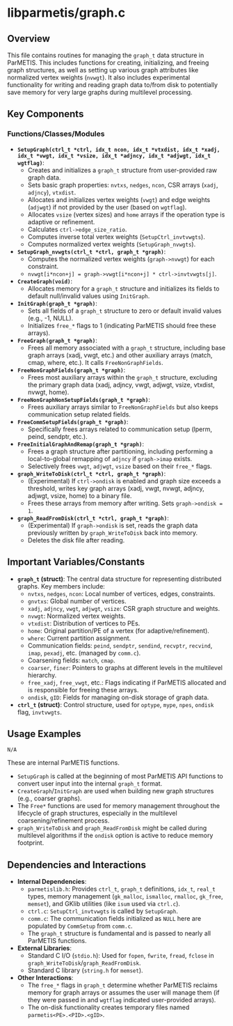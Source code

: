 # libparmetis/graph.c

## Overview

This file contains routines for managing the `graph_t` data structure in ParMETIS. This includes functions for creating, initializing, and freeing graph structures, as well as setting up various graph attributes like normalized vertex weights (`nvwgt`). It also includes experimental functionality for writing and reading graph data to/from disk to potentially save memory for very large graphs during multilevel processing.

## Key Components

### Functions/Classes/Modules

*   **`SetupGraph(ctrl_t *ctrl, idx_t ncon, idx_t *vtxdist, idx_t *xadj, idx_t *vwgt, idx_t *vsize, idx_t *adjncy, idx_t *adjwgt, idx_t wgtflag)`**:
    *   Creates and initializes a `graph_t` structure from user-provided raw graph data.
    *   Sets basic graph properties: `nvtxs`, `nedges`, `ncon`, CSR arrays (`xadj`, `adjncy`), `vtxdist`.
    *   Allocates and initializes vertex weights (`vwgt`) and edge weights (`adjwgt`) if not provided by the user (based on `wgtflag`).
    *   Allocates `vsize` (vertex sizes) and `home` arrays if the operation type is adaptive or refinement.
    *   Calculates `ctrl->edge_size_ratio`.
    *   Computes inverse total vertex weights (`SetupCtrl_invtvwgts`).
    *   Computes normalized vertex weights (`SetupGraph_nvwgts`).
*   **`SetupGraph_nvwgts(ctrl_t *ctrl, graph_t *graph)`**:
    *   Computes the normalized vertex weights (`graph->nvwgt`) for each constraint.
    *   `nvwgt[i*ncon+j] = graph->vwgt[i*ncon+j] * ctrl->invtvwgts[j]`.
*   **`CreateGraph(void)`**:
    *   Allocates memory for a `graph_t` structure and initializes its fields to default null/invalid values using `InitGraph`.
*   **`InitGraph(graph_t *graph)`**:
    *   Sets all fields of a `graph_t` structure to zero or default invalid values (e.g., -1, NULL).
    *   Initializes `free_*` flags to 1 (indicating ParMETIS should free these arrays).
*   **`FreeGraph(graph_t *graph)`**:
    *   Frees all memory associated with a `graph_t` structure, including base graph arrays (xadj, vwgt, etc.) and other auxiliary arrays (match, cmap, where, etc.). It calls `FreeNonGraphFields`.
*   **`FreeNonGraphFields(graph_t *graph)`**:
    *   Frees most auxiliary arrays within the `graph_t` structure, excluding the primary graph data (xadj, adjncy, vwgt, adjwgt, vsize, vtxdist, nvwgt, home).
*   **`FreeNonGraphNonSetupFields(graph_t *graph)`**:
    *   Frees auxiliary arrays similar to `FreeNonGraphFields` but also keeps communication setup related fields.
*   **`FreeCommSetupFields(graph_t *graph)`**:
    *   Specifically frees arrays related to communication setup (lperm, peind, sendptr, etc.).
*   **`FreeInitialGraphAndRemap(graph_t *graph)`**:
    *   Frees a graph structure after partitioning, including performing a local-to-global remapping of `adjncy` if `graph->imap` exists.
    *   Selectively frees `vwgt`, `adjwgt`, `vsize` based on their `free_*` flags.
*   **`graph_WriteToDisk(ctrl_t *ctrl, graph_t *graph)`**:
    *   (Experimental) If `ctrl->ondisk` is enabled and graph size exceeds a threshold, writes key graph arrays (xadj, vwgt, nvwgt, adjncy, adjwgt, vsize, home) to a binary file.
    *   Frees these arrays from memory after writing. Sets `graph->ondisk = 1`.
*   **`graph_ReadFromDisk(ctrl_t *ctrl, graph_t *graph)`**:
    *   (Experimental) If `graph->ondisk` is set, reads the graph data previously written by `graph_WriteToDisk` back into memory.
    *   Deletes the disk file after reading.

## Important Variables/Constants

*   **`graph_t` (struct)**: The central data structure for representing distributed graphs. Key members include:
    *   `nvtxs`, `nedges`, `ncon`: Local number of vertices, edges, constraints.
    *   `gnvtxs`: Global number of vertices.
    *   `xadj`, `adjncy`, `vwgt`, `adjwgt`, `vsize`: CSR graph structure and weights.
    *   `nvwgt`: Normalized vertex weights.
    *   `vtxdist`: Distribution of vertices to PEs.
    *   `home`: Original partition/PE of a vertex (for adaptive/refinement).
    *   `where`: Current partition assignment.
    *   Communication fields: `peind`, `sendptr`, `sendind`, `recvptr`, `recvind`, `imap`, `pexadj`, etc. (managed by `comm.c`).
    *   Coarsening fields: `match`, `cmap`.
    *   `coarser`, `finer`: Pointers to graphs at different levels in the multilevel hierarchy.
    *   `free_xadj`, `free_vwgt`, etc.: Flags indicating if ParMETIS allocated and is responsible for freeing these arrays.
    *   `ondisk`, `gID`: Fields for managing on-disk storage of graph data.
*   **`ctrl_t` (struct)**: Control structure, used for `optype`, `mype`, `npes`, `ondisk` flag, `invtvwgts`.

## Usage Examples

```
N/A
```
These are internal ParMETIS functions.
*   `SetupGraph` is called at the beginning of most ParMETIS API functions to convert user input into the internal `graph_t` format.
*   `CreateGraph`/`InitGraph` are used when building new graph structures (e.g., coarser graphs).
*   The `Free*` functions are used for memory management throughout the lifecycle of graph structures, especially in the multilevel coarsening/refinement process.
*   `graph_WriteToDisk` and `graph_ReadFromDisk` might be called during multilevel algorithms if the `ondisk` option is active to reduce memory footprint.

## Dependencies and Interactions

*   **Internal Dependencies**:
    *   `parmetislib.h`: Provides `ctrl_t`, `graph_t` definitions, `idx_t`, `real_t` types, memory management (`gk_malloc`, `ismalloc`, `rmalloc`, `gk_free`, `memset`), and GKlib utilities (like `isum` used via `ctrl.c`).
    *   `ctrl.c`: `SetupCtrl_invtvwgts` is called by `SetupGraph`.
    *   `comm.c`: The communication fields initialized as `NULL` here are populated by `CommSetup` from `comm.c`.
    *   The `graph_t` structure is fundamental and is passed to nearly all ParMETIS functions.
*   **External Libraries**:
    *   Standard C I/O (`stdio.h`): Used for `fopen`, `fwrite`, `fread`, `fclose` in `graph_WriteToDisk`/`graph_ReadFromDisk`.
    *   Standard C library (`string.h` for `memset`).
*   **Other Interactions**:
    *   The `free_*` flags in `graph_t` determine whether ParMETIS reclaims memory for graph arrays or assumes the user will manage them (if they were passed in and `wgtflag` indicated user-provided arrays).
    *   The on-disk functionality creates temporary files named `parmetis<PE>.<PID>.<gID>`.

```
